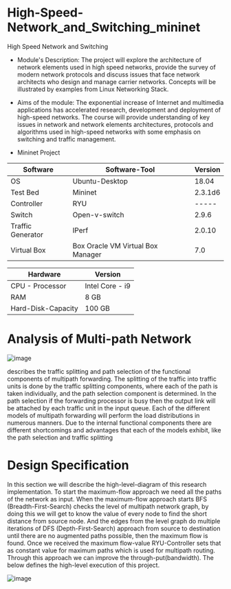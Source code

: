 # High-Speed-Network_and_Switching_mininet
High Speed Network and Switching 

* Module's Description:
The project will explore the architecture of network elements used in high speed networks, provide the survey of
modern network protocols and discuss issues that face network architects who design and manage carrier networks.
Concepts will be illustrated by examples from Linux Networking Stack.

* Aims of the module:
The exponential increase of Internet and multimedia applications has accelerated research, development and deployment 
of high-speed networks. The course will provide understanding of key issues in network and network 
elements architectures, protocols and algorithms used in high-speed networks with some emphasis on switching and traffic management.

* Mininet Project 

|      Software      |   Software-Tool                    |     Version     |
|--------------------|------------------------------------|-----------------|
|         OS         |  Ubuntu-Desktop                    |     18.04       |
|    Test Bed        |      Mininet                       |    2.3.1d6      |
|     Controller     |      RYU                           |     -----       |
|     Switch         |  Open-v-switch                     |    2.9.6        |
| Traffic Generator  |  IPerf                             |   2.0.10        |
|  Virtual Box       |  Box Oracle VM Virtual Box Manager |     7.0         |

                  
|      Hardware      |     Version      |
|--------------------|------------------|
|  CPU - Processor   | Intel Core - i9  |
|        RAM         |       8 GB       |
| Hard-Disk-Capacity |      100 GB      |



# Analysis of Multi-path Network
![image](https://github.com/shahaf2284/High-Speed-Network_and_Switching_mininet/assets/122786017/686caa44-875a-4cd8-8617-ffb36bb10cd3)

describes the traffic splitting and path selection of the functional components
of multipath forwarding. The splitting of the traffic into traffic units is done by the traffic
splitting components, where each of the path is taken individually, and the path selection
component is determined. In the path selection if the forwarding processor is busy then
the output link will be attached by each traffic unit in the input queue. Each of the
different models of multipath forwarding will perform the load distributions in numerous
manners. Due to the internal functional components there are different shortcomings and
advantages that each of the models exhibit, like the path selection and traffic splitting

# Design Specification
In this section we will describe the high-level-diagram of this research implementation.
To start the maximum-flow approach we need all the paths of the network as input.
When the maximum-flow approach starts BFS (Breadth-First-Search) checks the level of
multipath network graph, by doing this we will get to know the value of every node to
find the short distance from source node. And the edges from the level graph do multiple
iterations of DFS (Depth-First-Search) approach from source to destination until there
are no augmented paths possible, then the maximum flow is found. Once we received
the maximum flow-value RYU-Controller sets that as constant value for maximum paths
which is used for multipath routing. Through this approach we can improve the through-put(bandwidth). The below defines the high-level execution of this project.

![image](https://github.com/shahaf2284/High-Speed-Network_and_Switching_mininet/assets/122786017/ba046bf3-4547-4edb-9da1-27a6be7c4b42)



